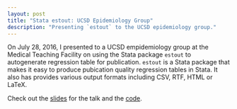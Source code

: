 ```yaml
---
layout: post
title: "Stata estout: UCSD Epidemiology Group"
description: "Presenting `estout` to the UCSD epidemiology group."
---
```


On July 28, 2016, I presented to a UCSD empidemiology group at the Medical Teaching Facility on using the Stata package `estout` to autogenerate regression table for publication. `estout` is a Stata package that makes it easy to produce pubication quality regression tables in Stata. It also has provides various output formats including CSV, RTF, HTML or LaTeX. 

Check out the [slides](http://jt14den.github.io/finding-data/MTF175.html#1) for the talk and the [code](https://github.com/jt14den/estout/blob/master/esttab.md).